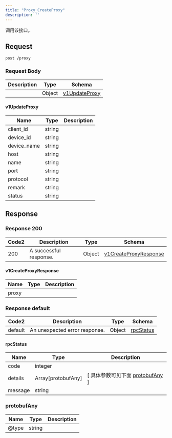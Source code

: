 ```yaml
---
title: "Proxy_CreateProxy"
description: ''
---
```

调用该接口。

## Request

```
post /proxy
```

### Request Body 
| Description | Type | Schema |
| ----------- | ------ | ------ |
|  | Object | [v1UpdateProxy](#v1UpdateProxy) |

#### v1UpdateProxy

| Name | Type | Description | 
| ---- | ---- | ----------- |     
| client_id | string |  |      
| device_id | string |  |      
| device_name | string |  |      
| host | string |  |      
| name | string |  |      
| port | string |  |      
| protocol | string |  |      
| remark | string |  |      
| status | string |  |   



## Response

### Response  200 
| Code2 | Description | Type | Schema |
| ---- | ----------- | ------ | ------ |
| 200 | A successful response. | Object | [v1CreateProxyResponse](#v1CreateProxyResponse) |

#### v1CreateProxyResponse

| Name | Type | Description | 
| ---- | ---- | ----------- |     
| proxy |  |  |   



### Response  default 
| Code2 | Description | Type | Schema |
| ---- | ----------- | ------ | ------ |
| default | An unexpected error response. | Object | [rpcStatus](#rpcStatus) |

#### rpcStatus

| Name | Type | Description | 
| ---- | ---- | ----------- |     
| code | integer |  |          
| details | Array[protobufAny] |  [ 具体参数可见下面 [protobufAny](#protobufAny) ] |       
| message | string |  |   

### protobufAny
| Name | Type | Description | 
| ---- | ---- | ----------- |     
| @type | string |  |   




